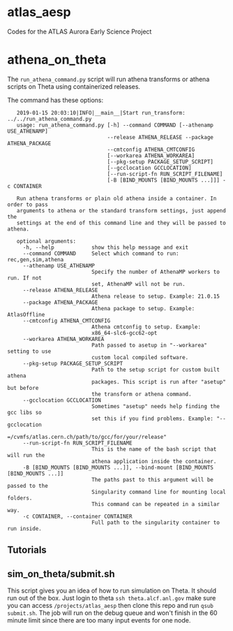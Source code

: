 # atlas_aesp
Codes for the ATLAS Aurora Early Science Project

# athena_on_theta

The `run_athena_command.py` script will run athena transforms or athena scripts on Theta using containerized releases.

The command has these options:
```
   2019-01-15 20:03:10|INFO|__main__|Start run_transform: ../../run_athena_command.py
   usage: run_athena_command.py [-h] --command COMMAND [--athenamp USE_ATHENAMP]
                                --release ATHENA_RELEASE --package ATHENA_PACKAGE
                                --cmtconfig ATHENA_CMTCONFIG
                                [--workarea ATHENA_WORKAREA]
                                [--pkg-setup PACKAGE_SETUP_SCRIPT]
                                [--gcclocation GCCLOCATION]
                                [--run-script-fn RUN_SCRIPT_FILENAME]
                                [-B [BIND_MOUNTS [BIND_MOUNTS ...]]] -c CONTAINER

   Run athena transforms or plain old athena inside a container. In order to pass
   arguments to athena or the standard transform settings, just append the
   settings at the end of this command line and they will be passed to athena.

   optional arguments:
     -h, --help            show this help message and exit
     --command COMMAND     Select which command to run: rec,gen,sim,athena
     --athenamp USE_ATHENAMP
                           Specify the number of AthenaMP workers to run. If not
                           set, AthenaMP will not be run.
     --release ATHENA_RELEASE
                           Athena release to setup. Example: 21.0.15
     --package ATHENA_PACKAGE
                           Athena package to setup. Example: AtlasOffline
     --cmtconfig ATHENA_CMTCONFIG
                           Athena cmtconfig to setup. Example:
                           x86_64-slc6-gcc62-opt
     --workarea ATHENA_WORKAREA
                           Path passed to asetup in "--workarea" setting to use
                           custom local compiled software.
     --pkg-setup PACKAGE_SETUP_SCRIPT
                           Path to the setup script for custom built athena
                           packages. This script is run after "asetup" but before
                           the transform or athena command.
     --gcclocation GCCLOCATION
                           Sometimes "asetup" needs help finding the gcc libs so
                           set this if you find problems. Example: "--gcclocation
                           =/cvmfs/atlas.cern.ch/path/to/gcc/for/your/release"
     --run-script-fn RUN_SCRIPT_FILENAME
                           This is the name of the bash script that will run the
                           athena application inside the container.
     -B [BIND_MOUNTS [BIND_MOUNTS ...]], --bind-mount [BIND_MOUNTS [BIND_MOUNTS ...]]
                           The paths past to this argument will be passed to the
                           Singularity command line for mounting local folders.
                           This command can be repeated in a similar way.
     -c CONTAINER, --container CONTAINER
                           Full path to the singularity container to run inside.
```

## Tutorials

## sim_on_theta/submit.sh
This script gives you an idea of how to run simulation on Theta. It should run out of the box. 
Just login to theta `ssh theta.alcf.anl.gov` make sure you can access `/projects/atlas_aesp` then clone this repo and run `qsub submit.sh`. The job will run on the debug queue and won't finish in the 60 minute limit since there are too many input events for one node.


